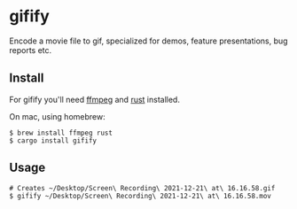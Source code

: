 # gifify

Encode a movie file to gif, specialized for demos, feature presentations, bug reports etc.

## Install

For gifify you'll need [ffmpeg](https://ffmpeg.org/download.html) and [rust](https://www.rust-lang.org/tools/install) installed.

On mac, using homebrew:

    $ brew install ffmpeg rust
    $ cargo install gifify

## Usage

    # Creates ~/Desktop/Screen\ Recording\ 2021-12-21\ at\ 16.16.58.gif 
    $ gifify ~/Desktop/Screen\ Recording\ 2021-12-21\ at\ 16.16.58.mov
